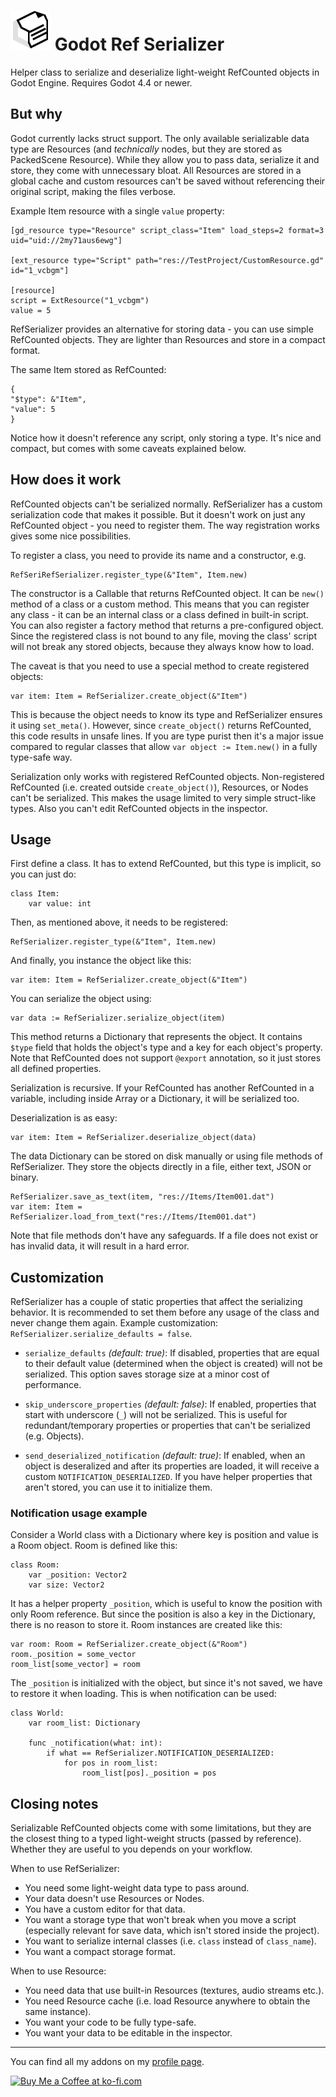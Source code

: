 # <img src="Media/Icon.png" width="64" height="64"> Godot Ref Serializer

Helper class to serialize and deserialize light-weight RefCounted objects in Godot Engine. Requires Godot 4.4 or newer.

## But why

Godot currently lacks struct support. The only available serializable data type are Resources (and _technically_ nodes, but they are stored as PackedScene Resource). While they allow you to pass data, serialize it and store, they come with unnecessary bloat. All Resources are stored in a global cache and custom resources can't be saved without referencing their original script, making the files verbose.

Example Item resource with a single `value` property:
```
[gd_resource type="Resource" script_class="Item" load_steps=2 format=3 uid="uid://2my71aus6ewg"]

[ext_resource type="Script" path="res://TestProject/CustomResource.gd" id="1_vcbgm"]

[resource]
script = ExtResource("1_vcbgm")
value = 5
```

RefSerializer provides an alternative for storing data - you can use simple RefCounted objects. They are lighter than Resources and store in a compact format.

The same Item stored as RefCounted:
```
{
"$type": &"Item",
"value": 5
}
```

Notice how it doesn't reference any script, only storing a type. It's nice and compact, but comes with some caveats explained below.

## How does it work

RefCounted objects can't be serialized normally. RefSerializer has a custom serialization code that makes it possible. But it doesn't work on just any RefCounted object - you need to register them. The way registration works gives some nice possibilities.

To register a class, you need to provide its name and a constructor, e.g.
```GDScript
RefSeriRefSerializer.register_type(&"Item", Item.new)
```
The constructor is a Callable that returns RefCounted object. It can be `new()` method of a class or a custom method. This means that you can register any class - it can be an internal class or a class defined in built-in script. You can also register a factory method that returns a pre-configured object. Since the registered class is not bound to any file, moving the class' script will not break any stored objects, because they always know how to load.

The caveat is that you need to use a special method to create registered objects:
```GDScript
var item: Item = RefSerializer.create_object(&"Item")
```
This is because the object needs to know its type and RefSerializer ensures it using `set_meta()`. However, since `create_object()` returns RefCounted, this code results in unsafe lines. If you are type purist then it's a major issue compared to regular classes that allow `var object := Item.new()` in a fully type-safe way.

Serialization only works with registered RefCounted objects. Non-registered RefCounted (i.e. created outside `create_object()`), Resources, or Nodes can't be serialized. This makes the usage limited to very simple struct-like types. Also you can't edit RefCounted objects in the inspector.

## Usage

First define a class. It has to extend RefCounted, but this type is implicit, so you can just do:
```GDScript
class Item:
    var value: int
```
Then, as mentioned above, it needs to be registered:
```GDScript
RefSerializer.register_type(&"Item", Item.new)
```
And finally, you instance the object like this:
```GDScript
var item: Item = RefSerializer.create_object(&"Item")
```
You can serialize the object using:
```GDScript
var data := RefSerializer.serialize_object(item)
```
This method returns a Dictionary that represents the object. It contains `$type` field that holds the object's type and a key for each object's property. Note that RefCounted does not support `@export` annotation, so it just stores all defined properties.

Serialization is recursive. If your RefCounted has another RefCounted in a variable, including inside Array or a Dictionary, it will be serialized too.

Deserialization is as easy:
```GDScript
var item: Item = RefSerializer.deserialize_object(data)
```

The data Dictionary can be stored on disk manually or using file methods of RefSerializer. They store the objects directly in a file, either text, JSON or binary.

```GDScript
RefSerializer.save_as_text(item, "res://Items/Item001.dat")
var item: Item = RefSerializer.load_from_text("res://Items/Item001.dat")
```

Note that file methods don't have any safeguards. If a file does not exist or has invalid data, it will result in a hard error.

## Customization

RefSerializer has a couple of static properties that affect the serializing behavior. It is recommended to set them before any usage of the class and never change them again. Example customization: `RefSerializer.serialize_defaults = false`.

-  `serialize_defaults` *(default: true)*: If disabled, properties that are equal to their default value (determined when the object is created) will not be serialized. This option saves storage size at a minor cost of performance.

- `skip_underscore_properties` *(default: false)*: If enabled, properties that start with underscore (`_`) will not be serialized. This is useful for redundant/temporary properties or properties that can't be serialized (e.g. Objects).

- `send_deserialized_notification` *(default: true)*: If enabled, when an object is deseralized and after its properties are loaded, it will receive a custom `NOTIFICATION_DESERIALIZED`. If you have helper properties that aren't stored, you can use it to initialize them.

### Notification usage example

Consider a World class with a Dictionary where key is position and value is a Room object. Room is defined like this:
```GDScript
class Room:
    var _position: Vector2
    var size: Vector2
```
It has a helper property `_position`, which is useful to know the position with only Room reference. But since the position is also a key in the Dictionary, there is no reason to store it.
Room instances are created like this:
```GDScript
var room: Room = RefSerializer.create_object(&"Room")
room._position = some_vector
room_list[some_vector] = room
```
The `_position` is initialized with the object, but since it's not saved, we have to restore it when loading. This is when notification can be used:
```GDScript
class World:
    var room_list: Dictionary

    func _notification(what: int):
        if what == RefSerializer.NOTIFICATION_DESERIALIZED:
            for pos in room_list:
                room_list[pos]._position = pos
```

## Closing notes

Serializable RefCounted objects come with some limitations, but they are the closest thing to a typed light-weight structs (passed by reference). Whether they are useful to you depends on your workflow.

When to use RefSerializer:
- You need some light-weight data type to pass around.
- Your data doesn't use Resources or Nodes.
- You have a custom editor for that data.
- You want a storage type that won't break when you move a script (especially relevant for save data, which isn't stored inside the project).
- You want to serialize internal classes (i.e. `class` instead of `class_name`).
- You want a compact storage format.

When to use Resource:
- You need data that use built-in Resources (textures, audio streams etc.).
- You need Resource cache (i.e. load Resource anywhere to obtain the same instance).
- You want your code to be fully type-safe.
- You want your data to be editable in the inspector.

___
You can find all my addons on my [profile page](https://github.com/KoBeWi).

<a href='https://ko-fi.com/W7W7AD4W4' target='_blank'><img height='36' style='border:0px;height:36px;' src='https://cdn.ko-fi.com/cdn/kofi1.png?v=3' border='0' alt='Buy Me a Coffee at ko-fi.com' /></a>
